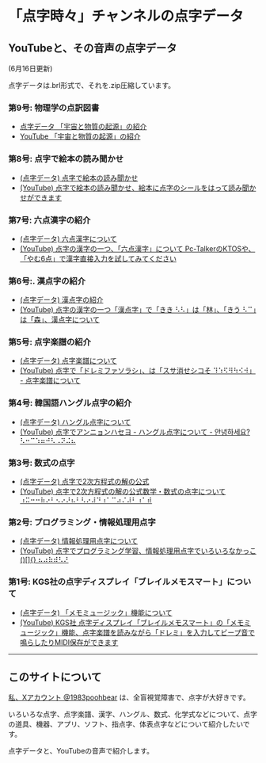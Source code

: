 # 「点字時々」チャンネルの点字データ

## YouTubeと、その音声の点字データ

(6月16日更新)

点字データは.brl形式で、それを.zip圧縮しています。

### 第9号: 物理学の点訳図書

- [点字データ 「宇宙と物質の起源」の紹介](/tenjidata/buturi1.brl.zip)
- [YouTube 「宇宙と物質の起源」の紹介](https://youtu.be/EdEWaeY5Rnk)

### 第8号: 点字で絵本の読み聞かせ

- [(点字データ) 点字で絵本の読み聞かせ](./tenjidata/ehon.brl.zip)
- [(YouTube) 点字で絵本の読み聞かせ、絵本に点字のシールをはって読み聞かせができます](https://youtu.be/PaHp6hRCKKE?si=-ulSVeFD771z2huG)

### 第7号: 六点漢字の紹介

- [(点字データ) 六点漢字について](./tenjidata/rokutenkanji1.brl.zip)
- [(YouTube) 点字の漢字の一つ、「六点漢字」について Pc-TalkerのKTOSや、「やむ6点」で漢字直接入力を試してみてください](https://youtu.be/11sk-7IMxCw?si=n5MomBzo69VTjG7s)

### 第6号:. 漢点字の紹介

- [(点字データ) 漢点字の紹介](./tenjidata/kantenji1.brl.zip)
- [(YouTube) 点字の漢字の一つ「漢点字」で「きき ⠣⠣」は「林」、「きう ⠣⠉」は「森」、漢点字について](https://youtu.be/UCMW8wk2mlQ?si=GIiwUpMrBhdyBSK1)

### 第5号: 点字楽譜の紹介

- [(点字データ) 点字楽譜について](./tenjidata/gakufu1.brl.zip)
- [(YouTube) 点字で「ドレミファソラシ」、は「スサ消せシコそ ⠹⠱⠫⠻⠳⠪⠺」 - 点字楽譜について](https://youtu.be/749v2Ch6CXA?si=AY5D2QAhOC9imAPM)

### 第4号: 韓国語ハングル点字の紹介

- [(点字データ) ハングル点字について](./tenjidata/hanguru1.brl.zip)
- [(YouTube) 点字でアンニョンハセヨ - ハングル点字について - 안녕하세요? ⠣⠒⠉⠱⠶⠚⠣⠠⠝⠬⠦](https://youtu.be/KVQ5f7muEcs?si=2To7-x-FnQh0ARum)

### 第3号: 数式の点字

- [(点字データ) 点字で2次方程式の解の公式](./tenjidata/sugakutenji1.brl.zip)
- [(YouTube) 点字で2次方程式の解の公式数学・数式の点字について ⠰⠭⠒⠒⠷⠔⠃⠢⠔⠜⠦⠃⠣⠔⠼⠙⠰⠁⠉⠴⠌⠼⠃⠰⠁⠾](https://youtu.be/T9SWf2KjA2w?si=i0zrefvrA1FgSs2o)

### 第2号: プログラミング・情報処理用点字

- [(点字データ) 情報処理用点字について](./tenjidata/johosyoritenji1.brl.zip)
- [(YouTube) 点字でプログラミング学習、情報処理用点字でいろいろなかっこ()[]{} ⠦⠴⠷⠾⠣⠜](https://youtu.be/H5CVaNnXHxw?si=y17v4LdLJYwI6TEX)

### 第1号: KGS社の点字ディスプレイ「ブレイルメモスマート」について

- [(点字データ) 「メモミュージック」機能について](./tenjidata/memomusic.brl.zip)
- [(YouTube) KGS社 点字ディスプレイ「ブレイルメモスマート」の「メモミュージック」機能、点字楽譜を読みながら「ドレミ」を入力してビープ音で鳴らしたりMIDI保存ができます](https://youtu.be/Na4f-G2K9hI?si=D0VRdYXvHMEr3dun)

<div>
<hr>

## このサイトについて

[私、Xアカウント @1983poohbear](https://x.com/1983poohbear) は、全盲視覚障害で、点字が大好きです。

いろいろな点字、点字楽譜、漢字、ハングル、数式、化学式などについて、点字の道具、機器、アプリ、ソフト、指点字、体表点字などについて紹介したいです。

点字データと、YouTubeの音声で紹介します。


</div>


